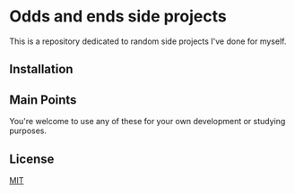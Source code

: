 # Odds and ends side projects

This is a repository dedicated to random side projects I've done for myself.

## Installation


## Main Points
You're welcome to use any of these for your own development or studying purposes.

## License
[MIT](https://choosealicense.com/licenses/mit/)
